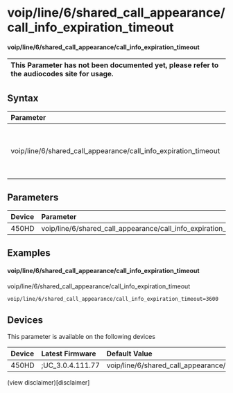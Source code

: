 ﻿---
description: voip/line/6/shared_call_appearance/call_info_expiration_timeout
search:
    keywords: ['voip','line','6','shared_call_appearance','call_info_expiration_timeout']
---

# voip/line/6/shared_call_appearance/call_info_expiration_timeout

#### voip/line/6/shared_call_appearance/call_info_expiration_timeout


| This Parameter has not been documented yet, please refer to the audiocodes site for usage.  |
| :--- |

## Syntax
| Parameter | Syntax |
| :--- | :--- |
|voip/line/6/shared_call_appearance/call_info_expiration_timeout | {% raw %} undefined {% endraw %} |

## Parameters
|Device|Parameter|value|Description|
|:---|:---|:---|:---|
| 450HD | voip/line/6/shared_call_appearance/call_info_expiration_timeout |  |  |

## Examples
#### voip/line/6/shared_call_appearance/call_info_expiration_timeout

voip/line/6/shared_call_appearance/call_info_expiration_timeout

```
voip/line/6/shared_call_appearance/call_info_expiration_timeout=3600
```

## Devices
This parameter is available on the following devices

| Device | Latest Firmware | Default Value |
|:---|:---|:---|
| 450HD | ;UC_3.0.4.111.77 | voip/line/6/shared_call_appearance/call_info_expiration_timeout=3600 

(view disclaimer)[disclaimer]
